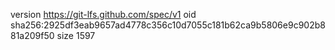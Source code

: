 version https://git-lfs.github.com/spec/v1
oid sha256:2925df3eab9657ad4778c356c10d7055c181b62ca9b5806e9c902b881a209f50
size 1597
